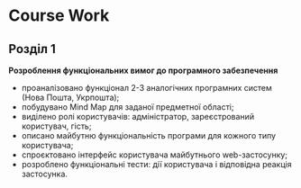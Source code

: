 # Course Work
## Розділ 1
**Розроблення функціональних вимог до програмного забезпечення**

- проаналізовано функціонал 2-3 аналогічних програмних систем (Нова Пошта, Укрпошта);
- побудувано Mind Map для заданої предметної області;
- виділено ролі користувачів: адміністратор, зареєстрований користувач, гість;
- описано майбутню функціональність програми для кожного типу користувача;
- спроєктовано інтерфейс користувача майбутнього web-застосунку;
- розроблено функціональні тести: дії користувача і відповідна реакція застосунка.
